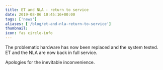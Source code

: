 ```yaml
---
title: ET and NLA - return to service
date: 2019-08-06 10:45:16+00:00
tags: ['news']
aliases: ['/blog/et-and-nla-return-to-service']
thumbnail: 
icon: fas circle-info
---
```

The problematic hardware has now been replaced and the system tested. ET and the NLA are now back in full service.


Apologies for the inevitable inconvenience.

